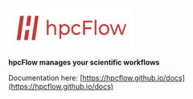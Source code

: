 <img src="docs/source/_static/images/logo-v2.png" width="250" alt="hpcFlow logo"/>

**hpcFlow manages your scientific workflows**

Documentation here: [https://hpcflow.github.io/docs](https://hpcflow.github.io/docs)
